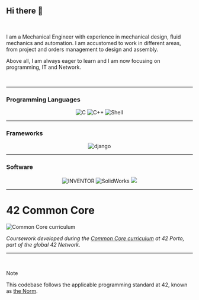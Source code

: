 ## Hi there 👋
</br>

I am a Mechanical Engineer with experience in mechanical design, fluid mechanics and automation. I am accustomed to work in different areas, from project and orders management to design and assembly.

Above all, I am always eager to learn and I am now focusing on programming, IT and Network.

</br>

___
### Programming Languages
<div align="center">
    <img src="https://img.shields.io/badge/c-0D1117.svg?style=for-the-badge&logo=c&logoColor=3893F5" alt="C"/>
    <img src="https://img.shields.io/badge/c%2B%2B-0D1117.svg?style=for-the-badge&logo=c%2B%2B&logoColor=3893F5" alt="C++"/>
    <img src="https://img.shields.io/badge/shell-0D1117.svg?style=for-the-badge&logo=gnu-bash&logoColor=3893F5" alt="Shell"/>
</div>

___
### Frameworks
<div align="center">
    <img src="https://img.shields.io/badge/django-0D1117.svg?style=for-the-badge&logo=django&logoColor=3893F5" alt="django"/>
</div>

___
### Software
<div align="center">
    <img src="https://img.shields.io/badge/Inventor-0D1117.svg?style=for-the-badge&logo=autodesk&logoColor=3893F5" alt="INVENTOR"/>
    <img src="https://img.shields.io/badge/Solidworks-0D1117.svg?style=for-the-badge&logo=dassaultsystemes&logoColor=3893F5" alt="SolidWorks"/>
    <img src="https://img.shields.io/badge/docker-0D1117.svg?style=for-the-badge&logo=docker&logoColor=3893F5 alt="docker"/>
</div>
    
___

# 42 Common Core
![Common Core curriculum](https://img.shields.io/badge/42%20School-Common%20Core%20curriculum-%2315bbbb)

_Coursework developed during the [Common Core curriculum](https://42.fr/en/the-program/software-engineer-degree/) at 42 Porto, part of the global 42 Network._

___

</br>

>[!NOTE]
>This codebase follows the applicable programming standard at 42, known as [the Norm](https://github.com/teresa-chow/42-common-core/blob/main/en_norm_v4_2023.pdf).

</br>


